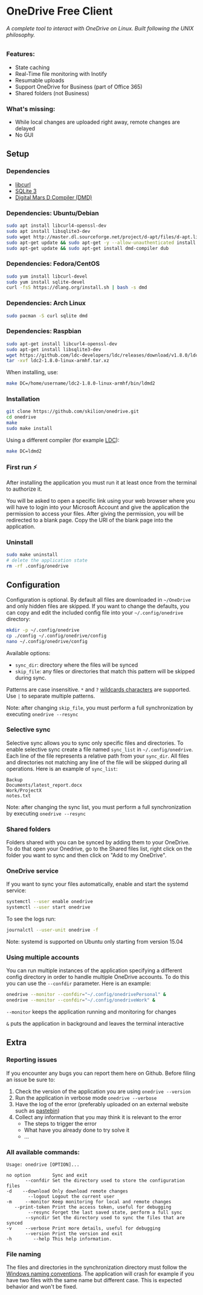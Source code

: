# OneDrive Free Client
###### A complete tool to interact with OneDrive on Linux. Built following the UNIX philosophy.

### Features:
* State caching
* Real-Time file monitoring with Inotify
* Resumable uploads
* Support OneDrive for Business (part of Office 365)
* Shared folders (not Business)

### What's missing:
* While local changes are uploaded right away, remote changes are delayed
* No GUI

## Setup

### Dependencies
* [libcurl](http://curl.haxx.se/libcurl/)
* [SQLite 3](https://www.sqlite.org/)
* [Digital Mars D Compiler (DMD)](http://dlang.org/download.html)

### Dependencies: Ubuntu/Debian
```sh
sudo apt install libcurl4-openssl-dev
sudo apt install libsqlite3-dev
sudo wget http://master.dl.sourceforge.net/project/d-apt/files/d-apt.list -O /etc/apt/sources.list.d/d-apt.list
sudo apt-get update && sudo apt-get -y --allow-unauthenticated install --reinstall d-apt-keyring
sudo apt-get update && sudo apt-get install dmd-compiler dub
```

### Dependencies: Fedora/CentOS
```sh
sudo yum install libcurl-devel
sudo yum install sqlite-devel
curl -fsS https://dlang.org/install.sh | bash -s dmd
```

### Dependencies: Arch Linux
```sh
sudo pacman -S curl sqlite dmd
```

### Dependencies: Raspbian
```sh
sudo apt-get install libcurl4-openssl-dev
sudo apt-get install libsqlite3-dev
wget https://github.com/ldc-developers/ldc/releases/download/v1.8.0/ldc2-1.8.0-linux-armhf.tar.xz
tar -xvf ldc2-1.8.0-linux-armhf.tar.xz
```
When installing, use:
```sh
make DC=/home/username/ldc2-1.8.0-linux-armhf/bin/ldmd2
```


### Installation
```sh
git clone https://github.com/skilion/onedrive.git
cd onedrive
make
sudo make install
```

Using a different compiler (for example [LDC](https://wiki.dlang.org/LDC)):
```sh
make DC=ldmd2
```

### First run :zap:
After installing the application you must run it at least once from the terminal to authorize it.

You will be asked to open a specific link using your web browser where you will have to login into your Microsoft Account and give the application the permission to access your files. After giving the permission, you will be redirected to a blank page. Copy the URI of the blank page into the application.

### Uninstall
```sh
sudo make uninstall
# delete the application state
rm -rf .config/onedrive
```

## Configuration
Configuration is optional. By default all files are downloaded in `~/OneDrive` and only hidden files are skipped.
If you want to change the defaults, you can copy and edit the included config file into your `~/.config/onedrive` directory:
```sh
mkdir -p ~/.config/onedrive
cp ./config ~/.config/onedrive/config
nano ~/.config/onedrive/config
```

Available options:
* `sync_dir`: directory where the files will be synced
* `skip_file`: any files or directories that match this pattern will be skipped during sync.

Patterns are case insensitive. `*` and `?` [wildcards characters](https://technet.microsoft.com/en-us/library/bb490639.aspx) are supported. Use `|` to separate multiple patterns.

Note: after changing `skip_file`, you must perform a full synchronization by executing `onedrive --resync`

### Selective sync
Selective sync allows you to sync only specific files and directories.
To enable selective sync create a file named `sync_list` in `~/.config/onedrive`.
Each line of the file represents a relative path from your `sync_dir`. All files and directories not matching any line of the file will be skipped during all operations.
Here is an example of `sync_list`:
```text
Backup
Documents/latest_report.docx
Work/ProjectX
notes.txt
```
Note: after changing the sync list, you must perform a full synchronization by executing `onedrive --resync`

### Shared folders
Folders shared with you can be synced by adding them to your OneDrive. To do that open your Onedrive, go to the Shared files list, right click on the folder you want to sync and then click on "Add to my OneDrive".

### OneDrive service
If you want to sync your files automatically, enable and start the systemd service:
```sh
systemctl --user enable onedrive
systemctl --user start onedrive
```

To see the logs run:
```sh
journalctl --user-unit onedrive -f
```

Note: systemd is supported on Ubuntu only starting from version 15.04

### Using multiple accounts
You can run multiple instances of the application specifying a different config directory in order to handle multiple OneDrive accounts.
To do this you can use the `--confdir` parameter.
Here is an example:
```sh
onedrive --monitor --confdir="~/.config/onedrivePersonal" &
onedrive --monitor --confdir="~/.config/onedriveWork" &
```

`--monitor` keeps the application running and monitoring for changes

`&` puts the application in background and leaves the terminal interactive

## Extra

### Reporting issues
If you encounter any bugs you can report them here on Github. Before filing an issue be sure to:

1. Check the version of the application you are using `onedrive --version`
2. Run the application in verbose mode `onedrive --verbose`
3. Have the log of the error (preferably uploaded on an external website such as [pastebin](https://pastebin.com/))
4. Collect any information that you may think it is relevant to the error
	- The steps to trigger the error
	- What have you already done to try solve it
	- ...

### All available commands:
```text
Usage: onedrive [OPTION]...

no option        Sync and exit
       --confdir Set the directory used to store the configuration files
-d    --download Only download remote changes
        --logout Logout the current user
-m     --monitor Keep monitoring for local and remote changes
   --print-token Print the access token, useful for debugging
        --resync Forget the last saved state, perform a full sync
       --syncdir Set the directory used to sync the files that are synced
-v     --verbose Print more details, useful for debugging
       --version Print the version and exit
-h        --help This help information.
```

### File naming
The files and directories in the synchronization directory must follow the [Windows naming conventions](https://msdn.microsoft.com/en-us/library/aa365247).
The application will crash for example if you have two files with the same name but different case. This is expected behavior and won't be fixed.

